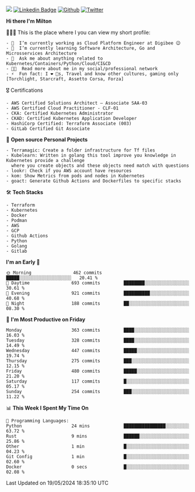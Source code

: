 ![](https://komarev.com/ghpvc/?username=miltlima&color=blueviolet) [![Linkedin Badge](https://img.shields.io/badge/-LinkedIn-blue?style=flat-square&logo=Linkedin&logoColor=white&link=https://www.linkedin.com/in/miltonlimaj/)](https://www.linkedin.com/in/miltonlimaj/) [![Github](https://img.shields.io/github/followers/miltlima?style=social)](https://github.com/miltlima?tab=followers) [![Twitter](https://img.shields.io/twitter/follow/milt_lima?style=social)](https://twitter.com/milt_lima)
 


     
**Hi there I'm Milton**

👨🏽‍💻 This is the place where I you can view my short profile:
```text
- 🔭  I’m currently working as Cloud Platform Engineer at Digibee 😉
- 🌱  I’m currently learning Software Architecture, Go and Microsservices Architecture
- 💬  Ask me about anything related to Kubernetes/Containers/Python/Cloud/CI&CD
- 👨‍💻  Read more about me in my social/professional network
- ⚡  Fun fact: I ❤️ 🐶s, Travel and know other cultures, gaming only [Torchlight, Starcraft, Assetto Corsa, Forza]
```
🎖 Certifications
```text
- AWS Certified Solutions Architect – Associate SAA-03
- AWS Certified Cloud Practitioner - CLF-01
- CKA: Certified Kubernetes Administrator
- CKAD: Certified Kubernetes Application Developer
- HashiCorp Certified: Terraform Associate (003)
- GitLab Certified Git Associate
```
📐 **Open source Personal Projects**

```text
- Terramagic: Create a folder infrastructure for Tf files
- Kubelearn: Written in golang this tool improve you knowledge in Kubernetes provide a challenge
  where you create objects and these objects need match with questions
- lookr: Check if you AWS account have resources
- kom: Show Metrics from pods and nodes in Kubernetes
- goact: Generate Github Actions and Dockerfiles to specific stacks
```
🛠 **Tech Stacks**

```text
- Terraform
- Kubernetes
- Docker
- Podman
- AWS
- GCP
- Github Actions
- Python
- Golang
- Gitlab
```         

<!--START_SECTION:waka-->
**I'm an Early 🐤** 

```text
🌞 Morning                462 commits         █████░░░░░░░░░░░░░░░░░░░░   20.41 % 
🌆 Daytime                693 commits         ████████░░░░░░░░░░░░░░░░░   30.61 % 
🌃 Evening                921 commits         ██████████░░░░░░░░░░░░░░░   40.68 % 
🌙 Night                  188 commits         ██░░░░░░░░░░░░░░░░░░░░░░░   08.30 % 
```
📅 **I'm Most Productive on Friday** 

```text
Monday                   363 commits         ████░░░░░░░░░░░░░░░░░░░░░   16.03 % 
Tuesday                  328 commits         ████░░░░░░░░░░░░░░░░░░░░░   14.49 % 
Wednesday                447 commits         █████░░░░░░░░░░░░░░░░░░░░   19.74 % 
Thursday                 275 commits         ███░░░░░░░░░░░░░░░░░░░░░░   12.15 % 
Friday                   480 commits         █████░░░░░░░░░░░░░░░░░░░░   21.20 % 
Saturday                 117 commits         █░░░░░░░░░░░░░░░░░░░░░░░░   05.17 % 
Sunday                   254 commits         ███░░░░░░░░░░░░░░░░░░░░░░   11.22 % 
```


📊 **This Week I Spent My Time On** 

```text
💬 Programming Languages: 
Python                   24 mins             ████████████████░░░░░░░░░   63.72 % 
Rust                     9 mins              ██████░░░░░░░░░░░░░░░░░░░   25.86 % 
Other                    1 min               █░░░░░░░░░░░░░░░░░░░░░░░░   04.23 % 
Git Config               1 min               █░░░░░░░░░░░░░░░░░░░░░░░░   02.60 % 
Docker                   0 secs              █░░░░░░░░░░░░░░░░░░░░░░░░   02.08 % 
```


 Last Updated on 19/05/2024 18:35:10 UTC
<!--END_SECTION:waka-->
